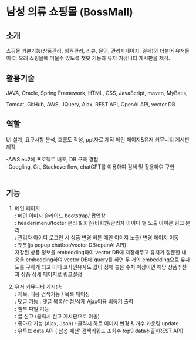 # 남성 의류 쇼핑몰 (BossMall)

## 소개
쇼핑몰 기본기능(상품관리, 회원관리, 리뷰, 문의, 관리자페이지, 결제)와 더불어 유저들이 더 오래 쇼핑몰에 머물수 있도록 챗봇 기능과 유저 커뮤니티 게시판을 제작.<br/>

## 활용기술 
 JAVA, Oracle, Spring Framework, HTML, CSS, JavaScript, maven, MyBatis, <br/>

 Tomcat, GitHub, AWS, JQuery, Ajax, REST API, OpenAI API, vector DB 

## 역할 
 UI 설계, 요구사항 분석, 흐름도 작성, ppt자료 제작
 메인 페이지&유저 커뮤니티 게시판 제작<br/>

-AWS ec2에 프로젝트 배포, DB 구축 경험<br/>
-Googling, Git, Stackoverflow, chatGPT를 이용하여 검색 및 활용하여 구현<br/>
<br/>
## 기능
 1) 메인 페이지<br/>
: 메인 이미지 슬라이드 bootstrap/ 팝업창<br/>
: header/menu/footer 분리 & 회원/비회원/관리자 아이디 별 노출 아이콘 링크 분리<br/>
: 관리자 아이디 로그인 시 상품 변경 버튼 메인 이미지 노출/ 변경 페이지 이동<br/>
: 챗봇(js popup chatbot/vector DB/openAI API) <br/>
  저장된 상품 정보를 embedding하여 vector DB에 저장해두고 유저가 질문한 내용을 embedding하여 vector DB에 query를 하면 두 개의 embedding으로 유사도를 구하게 되고 이때 코사인유사도 값이 정해 놓은 수치 이상이면 해당 상품추천과 상품 상세 페이지로 링크설정  <br/>

 2) 유저 커뮤니티 게시판:<br/>
: 제목, 내용 검색기능 / 목록 페이징<br/>
: 댓글 기능 : 댓글 목록/수정/삭제 Ajax이용 비동기 출력<br/>
: 첨부 파일 기능<br/>
: 글 신고 (클릭시 신고 게시판으로 이동) <br/>
: 좋아요 기능 (Ajax, Json) : 클릭시 하트 이미지 변경 & 개수 카운팅 update<br/>
: 유투브 data API ('남성 패션' 검색키워드 조회수 top9 data추출)(REST API) <br/>
